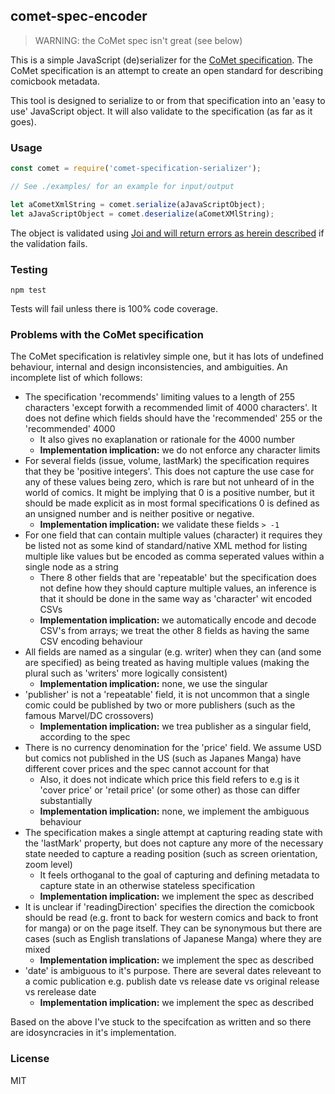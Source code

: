 ## comet-spec-encoder

> WARNING: the CoMet spec isn't great (see below)

This is a simple JavaScript (de)serializer for the [CoMet specification](http://www.denvog.com/comet/comet-specification/). The CoMet specification is an attempt to create an open standard for describing comicbook metadata.

This tool is designed to serialize to or from that specification into an 'easy to use' JavaScript object. It will also validate to the specification (as far as it goes).

### Usage

```javascript
const comet = require('comet-specification-serializer');

// See ./examples/ for an example for input/output

let aCometXmlString = comet.serialize(aJavaScriptObject);
let aJavaScriptObject = comet.deserialize(aCometXMlString);
```

The object is validated using [Joi and will return errors as herein described](https://github.com/hapijs/joi) if the validation fails.

### Testing

```
npm test
```

Tests will fail unless there is 100% code coverage.

### Problems with the CoMet specification

The CoMet specification is relativley simple one, but it has lots of undefined behaviour, internal and design inconsistencies, and ambiguities. An incomplete list of which follows:

* The specification 'recommends' limiting values to a length of 255 characters 'except forwith a recommended limit of 4000 characters'. It does not define which fields should have the 'recommended' 255 or the 'recommended' 4000
    * It also gives no exaplanation or rationale for the 4000 number
    * **Implementation implication:** we do not enforce any character limits
* For several fields (issue, volume, lastMark) the specification requires that they be 'positive integers'. This does not capture the use case for any of these values being zero, which is rare but not unheard of in the world of comics. It might be implying that 0 is a positive number, but it should be made explicit as in most formal specifications 0 is defined as an unsigned number and is neither positive or negative.
    * **Implementation implication:** we validate these fields `> -1`
* For one field that can contain multiple values (character) it requires they be listed not as some kind of standard/native XML method for listing multiple like values but be encoded as comma seperated values within a single node as a string
    * There 8 other fields that are 'repeatable' but the specification does not define how they should capture multiple values, an inference is that it should be done in the same way as 'character' wit encoded CSVs
    * **Implementation implication:** we automatically encode and decode CSV's from arrays; we treat the other 8 fields as having the same CSV encoding behaviour
* All fields are named as a singular (e.g. writer) when they can (and some are specified) as being treated as having multiple values (making the plural such as 'writers' more logically consistent)
    * **Implementation implication:** none, we use the singular
* 'publisher' is not a 'repeatable' field, it is not uncommon that a single comic could be published by two or more publishers (such as the famous Marvel/DC crossovers)
    * **Implementation implication:** we trea publisher as a singular field, according to the spec
* There is no currency denomination for the 'price' field. We assume USD but comics not published in the US (such as Japanes Manga) have different cover prices and the spec cannot account for that
    * Also, it does not indicate which price this field refers to e.g is it 'cover price' or 'retail price' (or some other) as those can differ substantially
    * **Implementation implication:** none, we implement the ambiguous behaviour
* The specification makes a single attempt at capturing reading state with the 'lastMark' property, but does not capture any more of the necessary state needed to capture a reading position (such as screen orientation, zoom level)
    * It feels orthoganal to the goal of capturing and defining metadata to capture state in an otherwise stateless specification
    * **Implementation implication:** we implement the spec as described
* It is unclear if 'readingDirection' specifies the direction the comicbook should be read (e.g. front to back for western comics and back to front for manga) or on the page itself. They can be synonymous but there are cases (such as English translations of Japanese Manga) where they are mixed
    * **Implementation implication:** we implement the spec as described
* 'date' is ambiguous to it's purpose. There are several dates releveant to a comic publication e.g. publish date vs release date vs original release vs rerelease date
    * **Implementation implication:** we implement the spec as described

Based on the above I've stuck to the specifcation as written and so there are idosyncracies in it's implementation.

### License

MIT